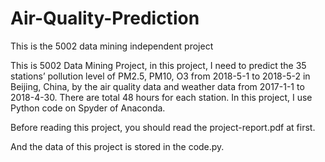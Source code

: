 # Air-Quality-Prediction
This is the 5002 data mining independent project

This is 5002 Data Mining Project, in this project, I need to predict the 35 stations’ pollution level of PM2.5, PM10, O3 from 2018-5-1 to 2018-5-2 in Beijing, China, by the air quality data and weather data from 2017-1-1 to 2018-4-30. There are total 48 hours for each station. In this project, I use Python code on Spyder of Anaconda. 

Before reading this project, you should read the project-report.pdf at first.

And the data of this project is stored in the code.py.

